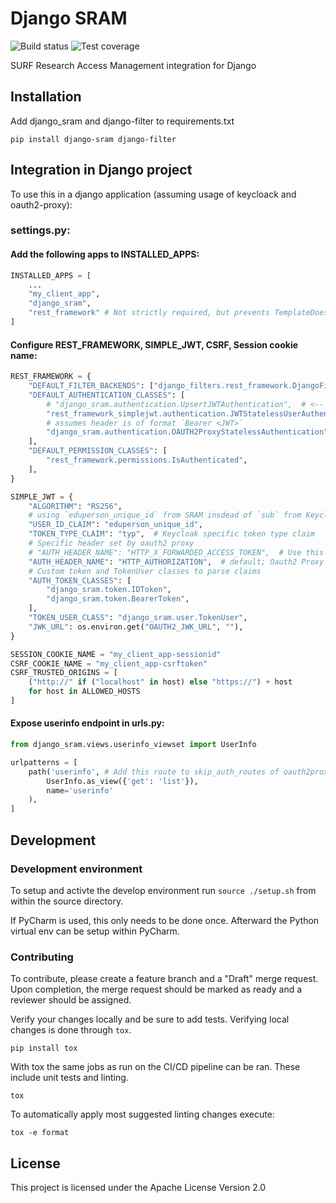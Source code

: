 # Django SRAM

![Build status](https://gitlab.com/astron-sdc/django_sram/badges/main/pipeline.svg)
![Test coverage](https://gitlab.com/astron-sdc/django_sram/badges/main/coverage.svg)
<!-- ![Latest release](https://gitlab.com/astron-sdc/django_sram/badges/main/release.svg) -->

SURF Research Access Management integration for Django

## Installation

Add django_sram and django-filter to requirements.txt

```
pip install django-sram django-filter
```

## Integration in Django project

To use this in a django application (assuming usage of keycloack and oauth2-proxy):

### settings.py:

#### Add the following apps to INSTALLED_APPS:

```python
INSTALLED_APPS = [
    ...
    "my_client_app",
    "django_sram",
    "rest_framework" # Not strictly required, but prevents TemplateDoesNotExist errors
]
```

#### Configure REST_FRAMEWORK, SIMPLE_JWT, CSRF, Session cookie name:

```python
REST_FRAMEWORK = {
    "DEFAULT_FILTER_BACKENDS": ["django_filters.rest_framework.DjangoFilterBackend"],
    "DEFAULT_AUTHENTICATION_CLASSES": [
        # "django_sram.authentication.UpsertJWTAuthentication",  # <-- use this to allow creation and updating of Django Users
        "rest_framework_simplejwt.authentication.JWTStatelessUserAuthentication",
        # assumes header is of format `Bearer <JWT>`
        "django_sram.authentication.OAUTH2ProxyStatelessAuthentication",  # assumes header is of format `<JWT>`
    ],
    "DEFAULT_PERMISSION_CLASSES": [
        "rest_framework.permissions.IsAuthenticated",
    ],
}

SIMPLE_JWT = {
    "ALGORITHM": "RS256",
    # using `eduperson_unique_id` from SRAM insdead of `sub` from Keycloak
    "USER_ID_CLAIM": "eduperson_unique_id",
    "TOKEN_TYPE_CLAIM": "typ",  # Keycloak specific token type claim
    # Specific header set by oauth2 proxy
    # "AUTH_HEADER_NAME": "HTTP_X_FORWARDED_ACCESS_TOKEN",  # Use this to get the access/bearer token
    "AUTH_HEADER_NAME": "HTTP_AUTHORIZATION",  # default; Oauth2 Proxy uses ID token here
    # Custom token and TokenUser classes to parse claims
    "AUTH_TOKEN_CLASSES": [
        "django_sram.token.IDToken",
        "django_sram.token.BearerToken",
    ],
    "TOKEN_USER_CLASS": "django_sram.user.TokenUser",
    "JWK_URL": os.environ.get("OAUTH2_JWK_URL", ""),
}

SESSION_COOKIE_NAME = "my_client_app-sessionid"
CSRF_COOKIE_NAME = "my_client_app-csrftoken"
CSRF_TRUSTED_ORIGINS = [
    ("http://" if ("localhost" in host) else "https://") + host
    for host in ALLOWED_HOSTS
]

```

#### Expose userinfo endpoint in urls.py:


```python
from django_sram.views.userinfo_viewset import UserInfo

urlpatterns = [
    path('userinfo', # Add this route to skip_auth_routes of oauth2proxy config: "GET=^/userinfo"
        UserInfo.as_view({'get': 'list'}),
        name='userinfo'
    ),
]
```


## Development

### Development environment

To setup and activte the develop environment run ```source ./setup.sh``` from within the source directory.

If PyCharm is used, this only needs to be done once.
Afterward the Python virtual env can be setup within PyCharm.

### Contributing
To contribute, please create a feature branch and a "Draft" merge request.
Upon completion, the merge request should be marked as ready and a reviewer
should be assigned.

Verify your changes locally and be sure to add tests. Verifying local
changes is done through `tox`.

```pip install tox```

With tox the same jobs as run on the CI/CD pipeline can be ran. These
include unit tests and linting.

```tox```

To automatically apply most suggested linting changes execute:

```tox -e format```

## License
This project is licensed under the Apache License Version 2.0
